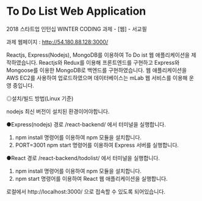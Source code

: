 # To Do List Web Application
2018 스타트업 인턴십 WINTER CODING 과제 - [웹] - 서교필



과제 웹페이지  : http://54.180.88.128:3000/



Reactjs, Express(Nodejs), MongoDB를 이용하여 To Do ist 웹 애플리케이션을 제작하였습니다.
Reactjs와 Redux를 이용해 프론트엔드를 구현하고 Express와 Mongoose를 이용한 MongoDB로 백엔드를 구현하였습니다.
웹 애플리케이션을 AWS EC2를 사용하여 업로드하였으며 데이터베이스는 mLab 웹 서비스를 이용해 운영 중입니다.



◎설치/빌드 방법(Linux 기준)

nodejs 최신 버전이 설치된 환경이어야합니다.


●Express(nodejs) 
경로 /react-backend/ 에서 터미널을 실행합니다. 
1. npm install 명령어를 이용하여 npm 모듈을 설치합니다.
2. PORT=3001 npm start  명령어를 이용하여 Express 서버를 실행합니다.

●React
경로 /react-backend/todolist/ 에서 터미널을 실행합니다.
1. npm install 명령어를 이용하여 npm 모듈을 설치합니다.
2. npm start 명령어를 이용하여 React 웹 애플리케이션을 실행합니다.

로컬에서
http://localhost:3000/ 으로 접속할 수 있도록 되어있습니다.
